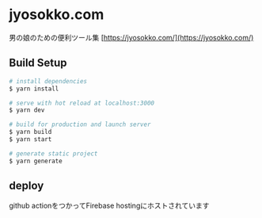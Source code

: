 # jyosokko.com

男の娘のための便利ツール集 [https://jyosokko.com/](https://jyosokko.com/)

## Build Setup

``` bash
# install dependencies
$ yarn install

# serve with hot reload at localhost:3000
$ yarn dev

# build for production and launch server
$ yarn build
$ yarn start

# generate static project
$ yarn generate
```

## deploy

github actionをつかってFirebase hostingにホストされています
